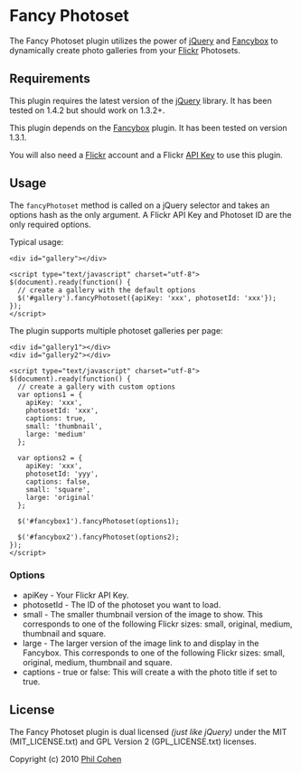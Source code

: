 # Fancy Photoset

The Fancy Photoset plugin utilizes the power of [jQuery](http://jquery.com) and [Fancybox](http://fancybox.net) to dynamically create photo galleries from your [Flickr](http://flickr.com) Photosets.


## Requirements

This plugin requires the latest version of the  [jQuery](http://jquery.com) library. It has been tested on 1.4.2 but should work on 1.3.2+.

This plugin depends on the [Fancybox](http://fancybox.net) plugin. It has been tested on version 1.3.1.

You will also need a [Flickr](http://flickr.com) account and a Flickr [API Key](http://www.flickr.com/services/api/misc.api_keys.html) to use this plugin.

## Usage

The `fancyPhotoset` method is called on a jQuery selector and takes an options hash as the only argument. A Flickr API Key and Photoset ID are the only required options.

Typical usage:

    <div id="gallery"></div>

    <script type="text/javascript" charset="utf-8">
    $(document).ready(function() {
      // create a gallery with the default options
      $('#gallery').fancyPhotoset({apiKey: 'xxx', photosetId: 'xxx'});
    });
    </script>

The plugin supports multiple photoset galleries per page:

    <div id="gallery1"></div>
    <div id="gallery2"></div>

    <script type="text/javascript" charset="utf-8">
    $(document).ready(function() {
      // create a gallery with custom options
      var options1 = {
        apiKey: 'xxx',
        photosetId: 'xxx',
        captions: true,
        small: 'thumbnail',
        large: 'medium'
      };

      var options2 = {
        apiKey: 'xxx',
        photosetId: 'yyy',
        captions: false,
        small: 'square',
        large: 'original'
      };

      $('#fancybox1').fancyPhotoset(options1);

      $('#fancybox2').fancyPhotoset(options2);
    });
    </script>


### Options

* apiKey - Your Flickr API Key.
* photosetId - The ID of the photoset you want to load.
* small - The smaller thumbnail version of the image to show. This corresponds to one of the following Flickr sizes: small, original, medium, thumbnail and square.
* large - The larger version of the image link to and display in the Fancybox. This corresponds to one of the following Flickr sizes: small, original, medium, thumbnail and square.
* captions - true or false: This will create a <span class="caption"> with the photo title if set to true.


## License

The Fancy Photoset plugin is dual licensed *(just like jQuery)* under the MIT (MIT\_LICENSE.txt) and GPL Version 2 (GPL\_LICENSE.txt) licenses.

Copyright (c) 2010 [Phil Cohen](http://phlippers.net)